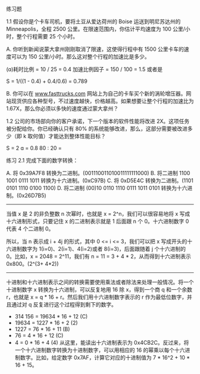 练习题

1.1 假设你是个卡车司机，要将土豆从爱达荷州的 Boise 运送到明尼苏达州的 Minneapolis，全程 2500 公里。在限速范围内，你估计平均速度为 100 公里/小时，整个行程需要 25 个小时。

A. 你听到新闻说蒙大拿州刚刚取消了限速，这使得行程中有 1500 公里卡车的速度可以为 150 公里/小时。那么这对整个行程的加速比是多少。

(ɑ)耗时比例 = 10 / 25  = 0.4
加速比例因子 = 150 / 100 = 1.5 或者是 

S = 1/((1 - 0.4) + 0.4/0.6) =  0.789

B. 你可以在 www.fasttrucks.com 网站上为自己的卡车买个新的涡轮增压器。网站现货供应各种型号，不过速度越快，价格越高。如果想要让整个行程的加速比为 1.67X，那么你必须以多快的速度通过蒙大拿州？


1.2 公司的市场部向你的客户承诺，下一个版本的软件性能将改进 2X。这项任务被分配给你。你已经确认只有 80% 的系统能够改进，那么，这部分需要被改进多少（即 k 取何值）才能达到整体性能目标？

S = 2
ɑ = 0.8
80 : 20 = 


练习 2.1 完成下面的数字转换：

A. 将 0x39A7F8 转换为二进制。(001110011010011111111000)
B. 将二进制 1100 1001 0111 1011 转换为十六进制。(0xC97B)
C. 将 0xD5E4C 转换为二进制。(1101 0101 1110 0100 1100)
D. 将二进制 (00)10 0110 1110 0111 1011 0101 转换为十六进制。(0x26D7B5)

---
当值 x 是 2 的非负整数 n 次幂时，也就是 x = 2^n，我们可以很容易地将 x 写成十六进制形式，只要记住 x 的二进制表示就是 1 后面跟 n 个 0。十六进制数字 0 代表 4 个二进制 0。

所以，当 n 表示成 i + 4j 的形式，其中 0 <= i <= 3，我们可以把 x 写成开头的十六进制数字为 1(i=0)、2(i=1)、4(i=2)或者 8(i=3)，后面跟随着 j 个十六进制的 0。比如，x = 2048 = 2^11，我们有 n = 11 = 3 + 4 * 2，从而得到十六进制表示 0x800。(2^(3+ 4*2))

---

十进制和十六进制表示之间的转换需要使用乘法或者除法来处理一般情况。将一个十进制数字 x 转换为十六进制，可以反复地用 16 除 x，得到一个商 q 和一个余数 r，也就是 x = q * 16 + r。然后我们用十六进制数字表示的 r 作为最低位数字，并且通过对 q 反复进行这个过程得到剩下的数字。

-  314 156  =   19634 * 16 + 12 (C)
-   19634   =   1227 * 16 + 2 (2)
-   1227   = 76 * 16 + 11  (B)
-   76 = 4 * 16 + 12 (C)
-   4 = 0 * 16 + 4 (4)
从这里，能读出十六进制表示为 0x4CB2C。反过来，将一个十六进制数字转换为十进制数字，可以用相应的 16 的幂乘以每个十六进制数字。比如，给定数字 0x7AF，计算它对应的十进制值为 7 * 16^2 + 10 * 16 + 15。